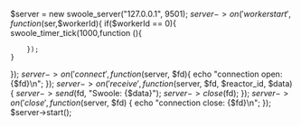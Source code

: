 $server = new swoole_server("127.0.0.1", 9501);
$server->on('workerstart',function ($ser,$workerId){
    if($workerId == 0){
        swoole_timer_tick(1000,function (){
            
        });
    }
});
$server->on('connect', function ($server, $fd){
    echo "connection open: {$fd}\n";
});
$server->on('receive', function ($server, $fd, $reactor_id, $data) {
    $server->send($fd, "Swoole: {$data}");
    $server->close($fd);
});
$server->on('close', function ($server, $fd) {
    echo "connection close: {$fd}\n";
});
$server->start();